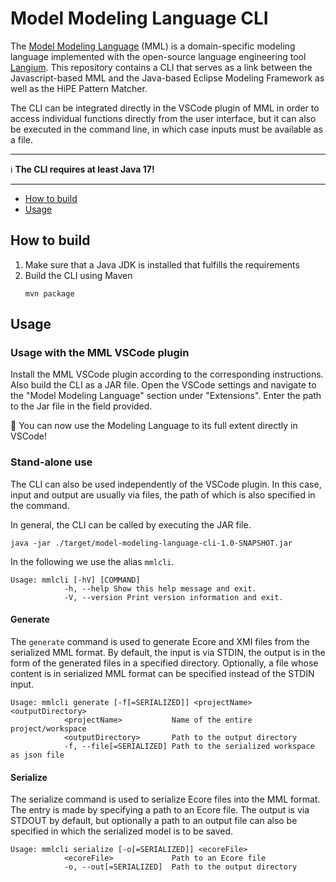 # Model Modeling Language CLI

The [Model Modeling Language](https://github.com/eMoflon/model-modeling-language) (MML) is a domain-specific modeling language implemented with the open-source
language engineering tool [Langium](https://langium.org/). This repository contains a CLI that serves as a link between the Javascript-based MML and the Java-based Eclipse Modeling Framework as well as the HiPE Pattern Matcher.

The CLI can be integrated directly in the VSCode plugin of MML in order to access individual functions directly from the user interface, but it can also be executed in the command line, in which case inputs must be available as a file.

---

ℹ️ **The CLI requires at least Java 17!**

---

* [How to build](#how-to-build)
* [Usage](#usage)


## How to build

1. Make sure that a Java JDK is installed that fulfills the requirements
2. Build the CLI using Maven
   ```shell
   mvn package
   ```

## Usage
### Usage with the MML VSCode plugin
Install the MML VSCode plugin according to the corresponding instructions. 
Also build the CLI as a JAR file. Open the VSCode settings and navigate to the "Model Modeling Language" section under "Extensions". 
Enter the path to the Jar file in the field provided.

🎉 You can now use the Modeling Language to its full extent directly in VSCode!

### Stand-alone use

The CLI can also be used independently of the VSCode plugin. In this case, input and output are usually via files, 
the path of which is also specified in the command.

In general, the CLI can be called by executing the JAR file.

```shell
java -jar ./target/model-modeling-language-cli-1.0-SNAPSHOT.jar
```

In the following we use the alias `mmlcli`.

```text
Usage: mmlcli [-hV] [COMMAND]
            -h, --help Show this help message and exit.
            -V, --version Print version information and exit.
```

#### Generate
The `generate` command is used to generate Ecore and XMI files from the serialized MML format. By default, the input 
is via STDIN, the output is in the form of the generated files in a specified directory. Optionally, a file whose 
content is in serialized MML format can be specified instead of the STDIN input.

```text
Usage: mmlcli generate [-f[=SERIALIZED]] <projectName> <outputDirectory>
            <projectName>           Name of the entire project/workspace
            <outputDirectory>       Path to the output directory
            -f, --file[=SERIALIZED] Path to the serialized workspace as json file
```

#### Serialize
The serialize command is used to serialize Ecore files into the MML format. The entry is made by specifying a path 
to an Ecore file. The output is via STDOUT by default, but optionally a path to an output file can also be specified 
in which the serialized model is to be saved.

```text
Usage: mmlcli serialize [-o[=SERIALIZED]] <ecoreFile>
            <ecoreFile>             Path to an Ecore file
            -o, --out[=SERIALIZED]  Path to the output directory
```

